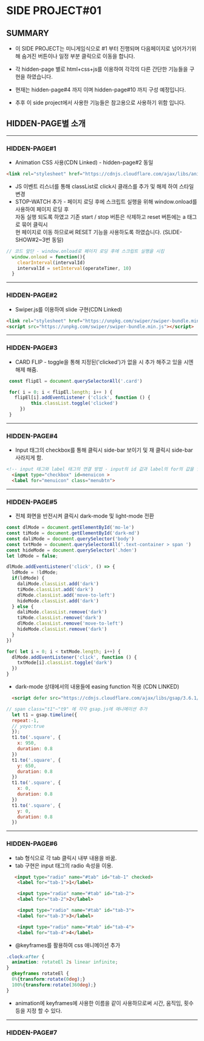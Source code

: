 # SIDE PROJECT#01

## SUMMARY

- 이 SIDE PROJECT는 미니게임식으로 #1 부터 진행되며 다음페이지로 넘어가기위해
  숨겨진 버튼이나 일정 부분 클릭으로 이동을 합니다.

- 각 hidden-page 별로 html+css+js를 이용하여 각각의 다른 간단한 기능들을 구현을 
  하였습니다.

- 현재는 hidden-page#4 까지 이며 hidden-page#10 까지 구성 예정입니다.

- 추후 이 side project에서 사용한 기능들은 참고용으로 사용하기 위함 입니다.

## HIDDEN-PAGE별 소개
---
### HIDDEN-PAGE#1
  - Animation CSS 사용(CDN Linked) - hidden-page#2 동일
  ```html
  <link rel="stylesheet" href="https://cdnjs.cloudflare.com/ajax/libs/animate.css/4.1.1/animate.min.css" />
  ```
  - JS 이벤트 리스너를 통해 classList로 click시 클래스를 추가 및 해제 하여 스타일 변경
  - STOP-WATCH 추가 - 페이지 로딩 후에 스크립트 실행을 위해 window.onload를 사용하여 페이지 로딩 후  
  자동 실행 되도록 하였고 기존 start / stop 버튼은 삭제하고 reset 버튼에는 a 태그로 묶어 클릭시  
  현 페이지로 이동 하므로써 RESET 기능을 사용하도록 하였습니다. (SLIDE-SHOW#2~3번 동일)

  ```js 
  // 코드 앞단 - window.onload로 페이지 로딩 후에 스크립트 실행을 시킴
    window.onload = function(){
      clearInterval(intervalId)
      intervalId = setInterval(operateTimer, 10)
    }
  ```
  ---
### HIDDEN-PAGE#2
  - Swiper.js를 이용하여 slide 구현(CDN Linked)
  ```html
  <link rel="stylesheet" href="https://unpkg.com/swiper/swiper-bundle.min.css" />
  <script src="https://unpkg.com/swiper/swiper-bundle.min.js"></script>
  ```
  ---
### HIDDEN-PAGE#3

 - CARD FLIP - toggle을 통해 지정된('clicked')가 없을 시 추가 해주고 있을 시엔 해제 해줌. 
 ```js
  const flipEl = document.querySelectorAll('.card')

  for( i = 0; i < flipEl.length; i++ ) {
    flipEl[i].addEventListener ('click', function () {
          this.classList.toggle('clicked')
      })
  }
 ```
 ---
### HIDDEN-PAGE#4

  - Input 태그의 checkbox를 통해 클릭시 side-bar 보이기 및 재 클릭시 side-bar 사라지게 함.  
     
  ``` html
  <!-- input 태그와 label 태그의 연결 방법 - input의 id 값과 label의 for의 값을 일치 시킴. -->
    <input type="checkbox" id=menuicon >
    <label for="menuicon" class="menubtn">
  ```
  ---
  ### HIDDEN-PAGE#5

  - 전체 화면을 반전시켜 클릭시 dark-mode 및 light-mode 전환
  ```js
  const dlMode = document.getElementById('mo-le')
  const tiMode = document.getElementById('dark-md')
  const daliMode = document.querySelector('body')
  const txtMode = document.querySelectorAll('.text-container > span ')
  const hideMode = document.querySelector('.hden')
  let ldMode = false;

  dlMode.addEventListener('click', () => {
    ldMode = !ldMode;
    if(ldMode) {
      daliMode.classList.add('dark')
      tiMode.classList.add('dark')
      dlMode.classList.add('move-to-left')
      hideMode.classList.add('dark')
    } else {
      daliMode.classList.remove('dark')
      tiMode.classList.remove('dark')
      dlMode.classList.remove('move-to-left')
      hideMode.classList.remove('dark')
    }
  })

  for( let i = 0; i < txtMode.length; i++) {
    dlMode.addEventListener('click', function () {
      txtMode[i].classList.toggle('dark')
    })
  }
  ```
  - dark-mode 상태에서의 내용들에 easing function 적용 (CDN LINKED)

  ```html
    <script defer src="https://cdnjs.cloudflare.com/ajax/libs/gsap/3.6.1/gsap.min.js"></script>
  ```
  ```js
  // span class="t1"~"t9" 에 각각 gsap.js에 애니메이션 추가
    let t1 = gsap.timeline({
    repeat:-1,
    // yoyo:true
    });
    t1.to('.square', {
      x: 950,
      duration: 0.8
    })
    t1.to('.square', {
      y: 650,
      duration: 0.8
    })
    t1.to('.square', {
      x: 0,
      duration: 0.8
    })
    t1.to('.square', {
      y: 0,
      duration: 0.8
    })

  ```
  ---
  ### HIDDEN-PAGE#6

  - tab 형식으로 각 tab 클릭시 내부 내용을 바꿈.
  - tab 구현은 input 태그의 radio 속성을 이용.
  ```html
     <input type="radio" name="#tab" id="tab-1" checked>
      <label for="tab-1">1</label>

      <input type="radio" name="#tab" id="tab-2">
      <label for="tab-2">2</label>

      <input type="radio" name="#tab" id="tab-3">
      <label for="tab-3">3</label>

      <input type="radio" name="#tab" id="tab-4">
      <label for="tab-4">4</label>
  ```
  - @keyframes를 활용하여 css 애니메이션 추가
  ```css
  .clock:after {
    animation: rotateEl 2s linear infinite;
  }
    @keyframes rotateEl {
    0%{transform:rotate(0deg);}
    100%{transform:rotate(360deg);}
  }
  ```
  - animation에 keyframes에 사용한 이름을 같이 사용하므로써 시간, 움직임, 횟수 등을 지정 할 수 있다.
  ---
  ### HIDDEN-PAGE#7